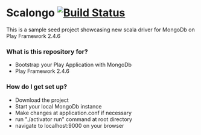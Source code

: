 # Scalongo  [![Build Status](https://travis-ci.org/iozozturk/scalongo.svg)](https://travis-ci.org/iozozturk/scalongo)

This is a sample seed project showcasing new scala driver for MongoDb on Play Framework 2.4.6

### What is this repository for? ###

* Bootstrap your Play Application with MongoDb
* Play Framework 2.4.6

### How do I get set up? ###

* Download the project
* Start your local MongoDb instance
* Make changes at application.conf if necessary
* run "./activator run" command at root directory
* navigate to localhost:9000 on your browser
